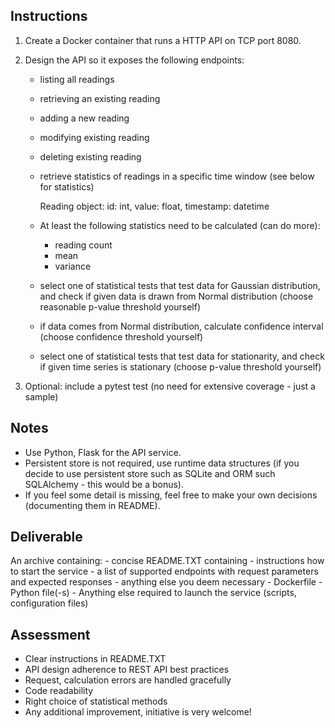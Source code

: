 ## Instructions
1) Create a Docker container that runs a HTTP API on TCP port 8080.
1) Design the API so it exposes the following endpoints:
	- listing all readings
	- retrieving an existing reading
	- adding a new reading
	- modifying existing reading
	- deleting existing reading
	- retrieve statistics of readings in a specific time window (see below for statistics)
	
		Reading object:
			id: int,
			value: float,
			timestamp: datetime
		
  	- At least the following statistics need to be calculated (can do more):
		- reading count
		- mean
		- variance
	- select one of statistical tests that test data for Gaussian distribution, and check if given data is drawn from Normal distribution (choose reasonable p-value threshold yourself)
	- if data comes from Normal distribution, calculate confidence interval (choose confidence threshold yourself)
	- select one of statistical tests that test data for stationarity, and check if given time series is stationary (choose p-value threshold yourself)
	
1) Optional: include a pytest test (no need for extensive coverage - just a sample)
## Notes
- Use Python, Flask for the API service.
- Persistent store is not required, use runtime data structures (if you decide to use persistent store such as SQLite and ORM such SQLAlchemy - this would be a bonus).
- If you feel some detail is missing, feel free to make your own decisions (documenting them in README).
## Deliverable
An archive containing:
		- concise README.TXT containing
			- instructions how to start the service
			- a list of supported endpoints with request parameters and expected responses
			- anything else you deem necessary
		- Dockerfile
		- Python file(-s)
		- Anything else required to launch the service (scripts, configuration files)
## Assessment
- Clear instructions in README.TXT
- API design adherence to REST API best practices
- Request, calculation errors are handled gracefully
- Code readability
- Right choice of statistical methods
- Any additional improvement, initiative is very welcome!
